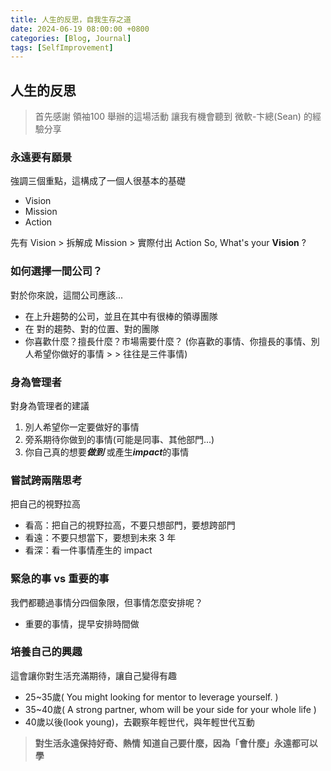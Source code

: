 ```yaml
---
title: 人生的反思，自我生存之道
date: 2024-06-19 08:00:00 +0800
categories: [Blog, Journal]
tags: [SelfImprovement]
---
```


## 人生的反思

> 首先感謝 領袖100 舉辦的這場活動
> 讓我有機會聽到 微軟-卞總(Sean) 的經驗分享

### 永遠要有願景
強調三個重點，這構成了一個人很基本的基礎
- Vision
- Mission
- Action


先有 Vision > 拆解成 Mission > 實際付出 Action
So, What's your **Vision** ?

### 如何選擇一間公司？
對於你來說，這間公司應該...
- 在上升趨勢的公司，並且在其中有很棒的領導團隊
- 在 對的趨勢、對的位置、對的團隊
- 你喜歡什麼？擅長什麼？市場需要什麼？
(你喜歡的事情、你擅長的事情、別人希望你做好的事情 > > 往往是三件事情)

### 身為管理者
對身為管理者的建議
1. 別人希望你一定要做好的事情
2. 旁系期待你做到的事情(可能是同事、其他部門...)
3. 你自己真的想要***做到*** 或產生***impact***的事情

### 嘗試跨兩階思考
把自己的視野拉高
- 看高：把自己的視野拉高，不要只想部門，要想跨部門
- 看遠：不要只想當下，要想到未來 3 年
- 看深：看一件事情產生的 impact

### 緊急的事 vs 重要的事
我們都聽過事情分四個象限，但事情怎麼安排呢？
- 重要的事情，提早安排時間做

### 培養自己的興趣
這會讓你對生活充滿期待，讓自己變得有趣
- 25~35歲( You might looking for mentor to leverage yourself. )
- 35~40歲( A strong partner, whom will be your side for your whole life )
- 40歲以後(look young)，去觀察年輕世代，與年輕世代互動

> **對生活永遠保持好奇、熱情**
> **知道自己要什麼，因為「會什麼」永遠都可以學**
